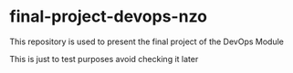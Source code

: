 # final-project-devops-nzo
This repository is used to present the final project of the DevOps Module

This is just to test purposes avoid checking it later


